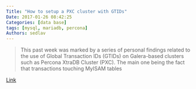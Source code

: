 ```yaml
---
Title: "How to setup a PXC cluster with GTIDs"
Date: 2017-01-26 08:42:25
Categories: [data base]
tags: [mysql, mariadb, percona]
Authors: sedlav
---
```


> This past week was marked by a series of personal findings related to the use of Global Transaction IDs (GTIDs) on Galera-based clusters such as Percona XtraDB Cluster (PXC). The main one being the fact that transactions touching MyISAM tables

[Link](http://www.percona.com/blog/2015/02/20/how-to-setup-a-pxc-cluster-with-gtids-and-have-async-slaves-replicating-from-it/)
